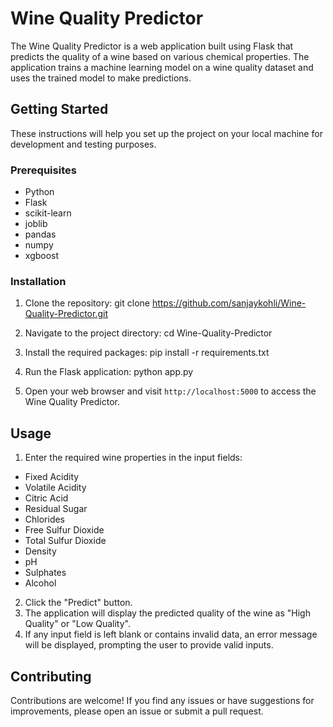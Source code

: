 # Wine Quality Predictor

The Wine Quality Predictor is a web application built using Flask that predicts the quality of a wine based on various chemical properties. The application trains a machine learning model on a wine quality dataset and uses the trained model to make predictions.

## Getting Started

These instructions will help you set up the project on your local machine for development and testing purposes.

### Prerequisites

- Python 
- Flask
- scikit-learn
- joblib
- pandas
- numpy
- xgboost

### Installation

1. Clone the repository:
git clone https://github.com/sanjaykohli/Wine-Quality-Predictor.git
  
2. Navigate to the project directory:
cd Wine-Quality-Predictor

3. Install the required packages:
pip install -r requirements.txt

4. Run the Flask application:
python app.py

5. Open your web browser and visit `http://localhost:5000` to access the Wine Quality Predictor.

## Usage

1. Enter the required wine properties in the input fields:
- Fixed Acidity
- Volatile Acidity
- Citric Acid
- Residual Sugar
- Chlorides
- Free Sulfur Dioxide
- Total Sulfur Dioxide
- Density
- pH
- Sulphates
- Alcohol

2. Click the "Predict" button.
3. The application will display the predicted quality of the wine as "High Quality" or "Low Quality".
4. If any input field is left blank or contains invalid data, an error message will be displayed, prompting the user to provide valid inputs.

## Contributing

Contributions are welcome! If you find any issues or have suggestions for improvements, please open an issue or submit a pull request.
